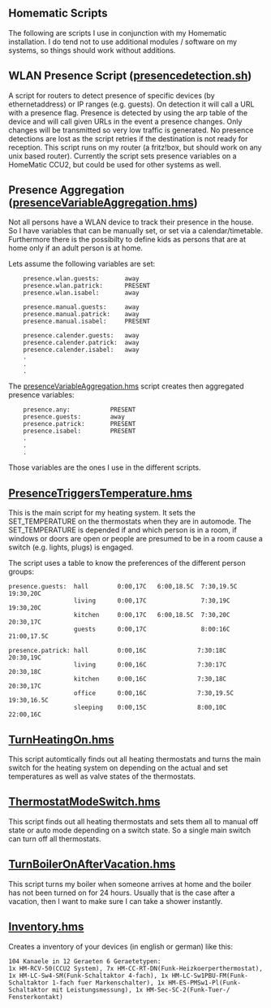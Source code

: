Homematic Scripts
-----------------

The following are scripts I use in conjunction with my Homematic installation. I do tend not to use additional modules / software on my systems, so things should work without additions.


WLAN Presence Script ([presencedetection.sh](presencedetection.sh))
------------------------

A script for routers to detect presence of specific devices (by ethernetaddress) or IP ranges (e.g. guests). On detection it will call a URL with a presence flag.
Presence is detected by using the arp table of the device and will call given URLs in the event a presence changes. Only changes will be transmitted so very low traffic is generated. No presence detections are lost as the script retries if the destination is not ready for reception.
This script runs on my router (a fritz!box, but should work on any unix based router).  Currently the script sets presence variables on a HomeMatic CCU2, but could be used for other systems as well.


Presence Aggregation ([presenceVariableAggregation.hms](presenceVariableAggregation.hms))
-------------------------------

Not all persons have a WLAN device to track their presence in the house. So I have variables that can be manually set, or set via a calendar/timetable. Furthermore there is the possibilty to define kids as persons that are at home only if an adult person is at home.

Lets assume the following variables are set:
		
		presence.wlan.guests:		away
		presence.wlan.patrick:		PRESENT
		presence.wlan.isabel:		away
		
		presence.manual.guests:		away
		presence.manual.patrick:	away
		presence.manual.isabel:		PRESENT
	
		presence.calender.guests:	away
		presence.calender.patrick:	away
		presence.calender.isabel:	away
		.
		.
		.

The [presenceVariableAggregation.hms](presenceVariableAggregation.hms) script creates then aggregated presence variables:

		presence.any:			PRESENT			
		presence.guests:		away
		presence.patrick:		PRESENT
		presence.isabel:		PRESENT
		.
		.
		.

Those variables are the ones I use in the different scripts.



[PresenceTriggersTemperature.hms](PresenceTriggersTemperature.hms)
-------------------------------

This is the main script for my heating system. It sets the SET_TEMPERATURE on the thermostats when they are in automode. The SET_TEMPERATURE is depended if and which person is in a room, if windows or doors are open or people are presumed to be in a room cause a switch (e.g. lights, plugs) is engaged.

The script uses a table to know the preferences of the different person groups:

	presence.guests:  hall        0:00,17C   6:00,18.5C  7:30,19.5C  19:30,20C
					  living      0:00,17C               7:30,19C    19:30,20C
					  kitchen     0:00,17C   6:00,18.5C  7:30,20C    20:30,17C               
					  guests      0:00,17C               8:00:16C    21:00,17.5C             
	
	presence.patrick: hall        0:00,16C              7:30:18C    20:30,19C 
					  living      0:00,16C              7:30:17C    20:30,18C 
					  kitchen     0:00,16C              7:30,18C    20:30,17C               
					  office      0:00,16C              7:30,19.5C  19:30,16.5C             
					  sleeping    0:00,15C              8:00,10C    22:00,16C               
					  
 


[TurnHeatingOn.hms](TurnHeatingOn.hms)
-----------------------
This script automtically finds out all heating thermostats and turns the main switch for the heating system on depending on the actual and set temperatures as well as valve states of the thermostats.


[ThermostatModeSwitch.hms](ThermostatModeSwitch.hms)
-----------------------
This script finds out all heating thermostats and sets them all to manual off state or auto mode depending on a switch state. So a single main switch can turn off all thermostats.


[TurnBoilerOnAfterVacation.hms](TurnBoilerOnAfterVacation.hms)
-----------------------
This script turns my boiler when someone arrives at home and the boiler has not been turned on for 24 hours.
Usually that is the case after a vacation, then I want to make sure I can take a  shower instantly.


[Inventory.hms](Inventory.hms)
-------------
Creates a inventory of your devices (in english or german) like this:

	104 Kanaele in 12 Geraeten 6 Geraetetypen:
	1x HM-RCV-50(CCU2 System), 7x HM-CC-RT-DN(Funk-Heizkoerperthermostat), 1x HM-LC-Sw4-SM(Funk-Schaltaktor 4-fach), 1x HM-LC-Sw1PBU-FM(Funk-Schaltaktor 1-fach fuer Markenschalter), 1x HM-ES-PMSw1-Pl(Funk-Schaltaktor mit Leistungsmessung), 1x HM-Sec-SC-2(Funk-Tuer-/ Fensterkontakt)



